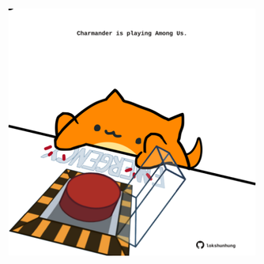 <!-- built at 05/02/2023, 15:00:53 UTC -->
<p align="center">
  <img width="500" height="500" src="./ReadmeImage.svg">
</p>
